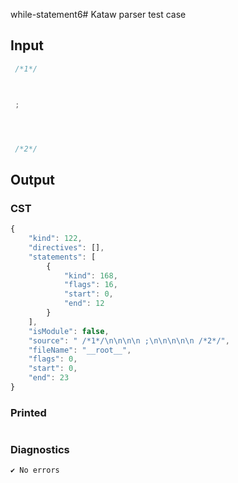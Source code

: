 while-statement6# Kataw parser test case

## Input

`````js
 /*1*/



 ;




 /*2*/
`````

## Output

### CST

```javascript
{
    "kind": 122,
    "directives": [],
    "statements": [
        {
            "kind": 168,
            "flags": 16,
            "start": 0,
            "end": 12
        }
    ],
    "isModule": false,
    "source": " /*1*/\n\n\n\n ;\n\n\n\n\n /*2*/",
    "fileName": "__root__",
    "flags": 0,
    "start": 0,
    "end": 23
}
```

### Printed

```javascript


```

### Diagnostics

```javascript
✔ No errors
```

